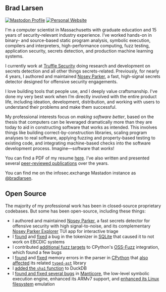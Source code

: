 ## Brad Larsen

[![Mastodon Profile](https://img.shields.io/mastodon/follow/109522097799876582?domain=https%3A%2F%2Finfosec.exchange)](https://infosec.exchange/@bradlarsen)
[![Personal Website](https://img.shields.io/badge/website-bradfordlarsen.com-lightgray)](https://www.bradfordlarsen.com)

I'm a computer scientist in Massachusetts with graduate education and 15 years of security-relevant industry experience.
I’ve worked hands-on in binary- and source-based static program analysis, symbolic execution, compilers and interpreters, high-performance computing, fuzz testing, application security, secrets detection, and production machine learning systems.

I currently work at [Truffle Security](https://trufflesecurity.com) doing research and development on secrets detection and all other things secrets-related.
Previously, for nearly 4 years, I authored and maintained [Nosey Parker](https://github.com/praetorian-inc/noseyparker), a fast, high-signal secrets detector designed for offensive security engagements.

I love building tools that people use, and I deeply value craftsmanship.
I've done my very best work when I’m directly involved with the entire product life, including ideation, development, distribution, and working with users to understand their problems and make them successful.

My professional interests focus on _making software better_, based on the thesis that computers can be leveraged dramatically more than they are today to aid in constructing software that works as intended.
This involves things like building correct-by-construction libraries, scaling program analyses to real software, applying fuzzing and property-based testing to existing code, and integrating machine-based checks into the software development process.
Imagine—software that _works_!

You can find a PDF of my resume [here](https://bradfordlarsen.com/files/bradford-larsen-computer-scientist.pdf). I’ve also written and presented several [peer-reviewed publications](https://bradfordlarsen.com/publications/) over the years.

You can find me on the infosec.exchange Mastadon instance as <a rel="me" href="https://infosec.exchange/@bradlarsen">@bradlarsen</a>.

## Open Source

The majority of my professional work has been in closed-source proprietary codebases. But some has been open-source, including these things:

- I authored and maintained [Nosey Parker](https://github.com/praetorian-inc/noseyparker), a fast secrets detector for offensive security with high signal-to-noise, and its complementary [Nosey Parker Explorer](https://github.com/praetorian-inc/noseyparkerexplorer) TUI app for interactive triage
- I [found](https://www.mail-archive.com/sqlite-users@mailinglists.sqlite.org/msg100687.html) and [fixed](https://www.sqlite.org/src/info/4fc6580ffa7232aa) a bug in the tokenizer in [SQLite](https://sqlite.org) that caused it to not work on EBCDIC systems
- I contributed [additional fuzz targets](https://discuss.python.org/t/contributing-fuzzing-targets-to-cpython/36833) to CPython's [OSS-Fuzz](https://github.com/google/oss-fuzz) integration, which found a few bugs
- I [found](https://bugs.python.org/issue36495) and [fixed](https://github.com/python/cpython/pull/12641) memory errors in the parser in [CPython](https://github.com/python/cpython) that [also affected](https://github.com/python/typed_ast/pull/99) its related [`typed-ast`](https://github.com/python/typed_ast) library
- I [added the `sha1` function](https://github.com/duckdb/duckdb/pull/13020) to DuckDB
- I [found and fixed several bugs](https://github.com/trailofbits/manticore/pulls?q=is%3Apr+author%3Abradlarsen) in [Manticore](https://github.com/trailofbits/manticore), the low-level symbolic execution engine, enhanced its ARMv7 support, and [enhanced its Linux filesystem](https://github.com/trailofbits/manticore/pull/1673) emulation
